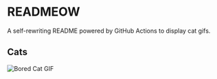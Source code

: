 # READMEOW

A self-rewriting README powered by GitHub Actions to display cat gifs.

## Cats

![Bored Cat GIF](https://media3.giphy.com/media/v1.Y2lkPTlhY2QwMmRhdTFrazM3Zm1sb3MxcnZwMXZqa2xyenF6YmFuMXRkdXlyNGNuaWw5cCZlcD12MV9naWZzX3NlYXJjaCZjdD1n/mlvseq9yvZhba/200.gif)
